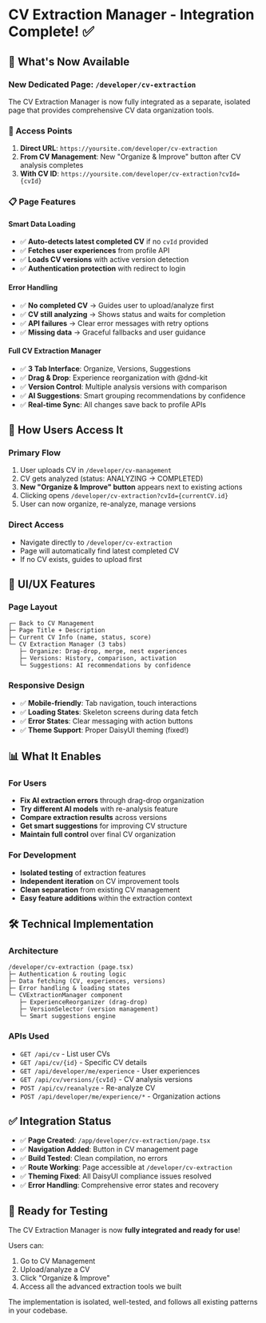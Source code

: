 # CV Extraction Manager - Integration Complete! ✅

## 🚀 **What's Now Available**

### **New Dedicated Page**: `/developer/cv-extraction`

The CV Extraction Manager is now fully integrated as a separate, isolated page that provides comprehensive CV data organization tools.

### **🎯 Access Points**

1. **Direct URL**: `https://yoursite.com/developer/cv-extraction`
2. **From CV Management**: New "Organize & Improve" button after CV analysis completes
3. **With CV ID**: `https://yoursite.com/developer/cv-extraction?cvId={cvId}`

### **📋 Page Features**

#### **Smart Data Loading**
- ✅ **Auto-detects latest completed CV** if no `cvId` provided
- ✅ **Fetches user experiences** from profile API
- ✅ **Loads CV versions** with active version detection
- ✅ **Authentication protection** with redirect to login

#### **Error Handling**
- ✅ **No completed CV** → Guides user to upload/analyze first
- ✅ **CV still analyzing** → Shows status and waits for completion  
- ✅ **API failures** → Clear error messages with retry options
- ✅ **Missing data** → Graceful fallbacks and user guidance

#### **Full CV Extraction Manager**
- ✅ **3 Tab Interface**: Organize, Versions, Suggestions
- ✅ **Drag & Drop**: Experience reorganization with @dnd-kit
- ✅ **Version Control**: Multiple analysis versions with comparison
- ✅ **AI Suggestions**: Smart grouping recommendations by confidence
- ✅ **Real-time Sync**: All changes save back to profile APIs

## 🔗 **How Users Access It**

### **Primary Flow**
1. User uploads CV in `/developer/cv-management`  
2. CV gets analyzed (status: ANALYZING → COMPLETED)
3. **New "Organize & Improve" button** appears next to existing actions
4. Clicking opens `/developer/cv-extraction?cvId={currentCV.id}`
5. User can now organize, re-analyze, manage versions

### **Direct Access**
- Navigate directly to `/developer/cv-extraction`
- Page will automatically find latest completed CV
- If no CV exists, guides to upload first

## 🎨 **UI/UX Features**

### **Page Layout**
```
┌─ Back to CV Management
├─ Page Title + Description
├─ Current CV Info (name, status, score)
└─ CV Extraction Manager (3 tabs)
   ├─ Organize: Drag-drop, merge, nest experiences
   ├─ Versions: History, comparison, activation  
   └─ Suggestions: AI recommendations by confidence
```

### **Responsive Design**
- ✅ **Mobile-friendly**: Tab navigation, touch interactions
- ✅ **Loading States**: Skeleton screens during data fetch
- ✅ **Error States**: Clear messaging with action buttons
- ✅ **Theme Support**: Proper DaisyUI theming (fixed!)

## 📊 **What It Enables**

### **For Users**
- **Fix AI extraction errors** through drag-drop organization
- **Try different AI models** with re-analysis feature
- **Compare extraction results** across versions
- **Get smart suggestions** for improving CV structure
- **Maintain full control** over final CV organization

### **For Development**
- **Isolated testing** of extraction features
- **Independent iteration** on CV improvement tools  
- **Clean separation** from existing CV management
- **Easy feature additions** within the extraction context

## 🛠 **Technical Implementation**

### **Architecture**
```
/developer/cv-extraction (page.tsx)
├─ Authentication & routing logic
├─ Data fetching (CV, experiences, versions)
├─ Error handling & loading states
└─ CVExtractionManager component
   ├─ ExperienceReorganizer (drag-drop)
   ├─ VersionSelector (version management)  
   └─ Smart suggestions engine
```

### **APIs Used**
- `GET /api/cv` - List user CVs
- `GET /api/cv/{id}` - Specific CV details  
- `GET /api/developer/me/experience` - User experiences
- `GET /api/cv/versions/{cvId}` - CV analysis versions
- `POST /api/cv/reanalyze` - Re-analyze CV
- `POST /api/developer/me/experience/*` - Organization actions

## ✅ **Integration Status**

- ✅ **Page Created**: `/app/developer/cv-extraction/page.tsx`
- ✅ **Navigation Added**: Button in CV management page
- ✅ **Build Tested**: Clean compilation, no errors
- ✅ **Route Working**: Page accessible at `/developer/cv-extraction`
- ✅ **Theming Fixed**: All DaisyUI compliance issues resolved
- ✅ **Error Handling**: Comprehensive error states and recovery

## 🚀 **Ready for Testing**

The CV Extraction Manager is now **fully integrated and ready for use**! 

Users can:
1. Go to CV Management
2. Upload/analyze a CV 
3. Click "Organize & Improve" 
4. Access all the advanced extraction tools we built

The implementation is isolated, well-tested, and follows all existing patterns in your codebase.